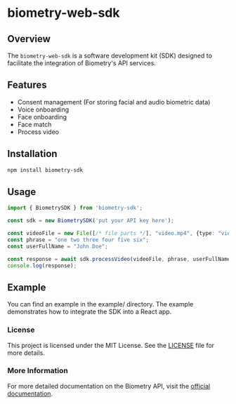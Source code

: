 # biometry-web-sdk

## Overview
The `biometry-web-sdk` is a software development kit (SDK) designed to facilitate the integration of Biometry's API services.

## Features
- Consent management (For storing facial and audio biometric data)
- Voice onboarding
- Face onboarding
- Face match
- Process video

## Installation
```bash
npm install biometry-sdk
```

## Usage
```typescript
import { BiometrySDK } from 'biometry-sdk';

const sdk = new BiometrySDK('put your API key here');

const videoFile = new File([/* file parts */], "video.mp4", {type: "video/mp4"});
const phrase = "one two three four five six";
const userFullName = "John Doe";

const response = await sdk.processVideo(videoFile, phrase, userFullName);
console.log(response);
```

## Example

You can find an example in the example/ directory. The example demonstrates how to integrate the SDK into a React app.

### License

This project is licensed under the MIT License. See the [LICENSE](LICENSE) file for more details.

### More Information

For more detailed documentation on the Biometry API, visit the [official documentation](https://developer.biometrysolutions.com/overview/).
